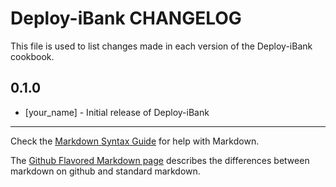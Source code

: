Deploy-iBank CHANGELOG
======================

This file is used to list changes made in each version of the Deploy-iBank cookbook.

0.1.0
-----
- [your_name] - Initial release of Deploy-iBank

- - -
Check the [Markdown Syntax Guide](http://daringfireball.net/projects/markdown/syntax) for help with Markdown.

The [Github Flavored Markdown page](http://github.github.com/github-flavored-markdown/) describes the differences between markdown on github and standard markdown.

